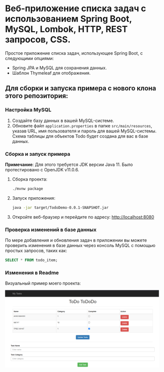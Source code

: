 # Веб-приложение списка задач с использованием Spring Boot, MySQL, Lombok, HTTP, REST запросов, CSS.

Простое приложение списка задач, использующее Spring Boot, с следующими опциями:

- Spring JPA и MySQL для сохранения данных.
- Шаблон Thymeleaf для отображения.

## Для сборки и запуска примера с нового клона этого репозитория:

### Настройка MySQL

1. Создайте базу данных в вашей MySQL-системе.
2. Обновите файл `application.properties` в папке `src/main/resources`, указав URL, имя пользователя и пароль для вашей MySQL-системы. Схема таблицы для объектов Todo будет создана для вас в базе данных.

### Сборка и запуск примера

**Примечание**: Для этого требуется JDK версии Java 11. Было протестировано с OpenJDK v11.0.6.

1. Сборка проекта:
   ```sh
   ./mvnw package
   ```
2. Запуск приложения:
   ```sh
   java -jar target/TodoDemo-0.0.1-SNAPSHOT.jar
   ```
3. Откройте веб-браузер и перейдите по адресу: [http://localhost:8080](http://localhost:8080)

### Проверка изменений в базе данных

По мере добавления и обновления задач в приложении вы можете проверить изменения в базе данных через консоль MySQL с помощью простых запросов, таких как:

```sql
SELECT * FROM todo_item;
```

### Изменения в Readme

Визуальный пример моего проекта:

![Пример проекта](src/main/resources/Image.png)
